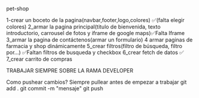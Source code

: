  pet-shop


1-crear un boceto de la pagina(navbar,footer,logo,colores)  ✅(falta elegir colores)
2_armar la pagina principal(titulo de bienvenida, texto introductorio, carrousel de fotos y iframe de google maps)✅Falta Iframe
3_armar la pagina de contáctenos(armar un formulario)
4 armar paginas de farmacia y shop dinámicamente
5_crear filtros(filtro de búsqueda, filtro por...) ✅Faltan filtros de busqueda y checkbox
6_crear fetch de datos ✅
7_crear carrito de compras


TRABAJAR SIEMPRE SOBRE LA RAMA DEVELOPER

Como pushear cambios?
Siempre pullear antes de empezar a trabajar
git add .
git commit -m "mensaje"
git push



